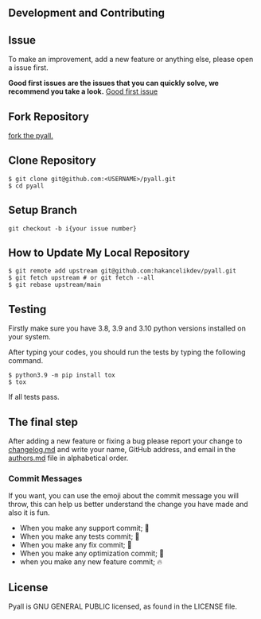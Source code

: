## Development and Contributing

## Issue

To make an improvement, add a new feature or anything else, please open a issue first.

**Good first issues are the issues that you can quickly solve, we recommend you take a
look.**
[Good first issue](https://github.com/hakancelikdev/pyall/labels/good%20first%20issue)

## Fork Repository

[fork the pyall.](https://github.com/hakancelikdev/pyall/fork)

## Clone Repository

```shell
$ git clone git@github.com:<USERNAME>/pyall.git
$ cd pyall
```

## Setup Branch

```shell
git checkout -b i{your issue number}
```

## How to Update My Local Repository

```shell
$ git remote add upstream git@github.com:hakancelikdev/pyall.git
$ git fetch upstream # or git fetch --all
$ git rebase upstream/main
```

## Testing

Firstly make sure you have 3.8, 3.9 and 3.10 python versions installed on your system.

After typing your codes, you should run the tests by typing the following command.

```shell
$ python3.9 -m pip install tox
$ tox
```

If all tests pass.

## The final step

After adding a new feature or fixing a bug please report your change to
[changelog.md](changelog.md) and write your name, GitHub address, and email in the
[authors.md](authors.md) file in alphabetical order.

### Commit Messages

If you want, you can use the emoji about the commit message you will throw, this can
help us better understand the change you have made and also it is fun.

- When you make any support commit; 💪
- When you make any tests commit; 🧪
- When you make any fix commit; 🐞
- When you make any optimization commit; 💊
- when you make any new feature commit; 🔥

## License

Pyall is GNU GENERAL PUBLIC licensed, as found in the LICENSE file.
